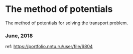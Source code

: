 # The method of potentials #
The method of potentials for solving the transport problem.
### June, 2018 ###
ref: https://portfolio.nntu.ru/user/file/6804
